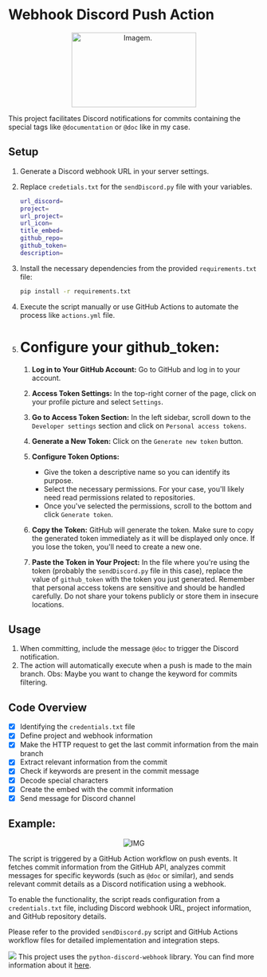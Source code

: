 # Webhook Discord Push Action

<div align=center>
<img src="https://imgur.com/O3yvSKo.png" width="250" height="150" alt="Imagem.">
</div>

This project facilitates Discord notifications for commits containing the special tags like `@documentation` or `@doc` like in my case.

## Setup

1. Generate a Discord webhook URL in your server settings.
2. Replace `credetials.txt` for the `sendDiscord.py` file with your variables.

      ```bash
      url_discord=
      project=
      url_project=
      url_icon=
      title_embed=
      github_repo=
      github_token=
      description=
      ```

3. Install the necessary dependencies from the provided `requirements.txt` file:

      ```bash
      pip install -r requirements.txt
      ```

4. Execute the script manually or use GitHub Actions to automate the process like `actions.yml` file.
5. # Configure your github_token:
      1. **Log in to Your GitHub Account:**
         Go to GitHub and log in to your account.

      2. **Access Token Settings:**
         In the top-right corner of the page, click on your profile picture and select `Settings`.

      3. **Go to Access Token Section:**
         In the left sidebar, scroll down to the `Developer settings` section and click on `Personal access tokens`.

      4. **Generate a New Token:**
         Click on the `Generate new token` button.

      5. **Configure Token Options:**

            - Give the token a descriptive name so you can identify its purpose.
            - Select the necessary permissions. For your case, you'll likely need read permissions related to repositories.
            - Once you've selected the permissions, scroll to the bottom and click `Generate token`.

      6. **Copy the Token:**
         GitHub will generate the token. Make sure to copy the generated token immediately as it will be displayed only once. If you lose the token, you'll need to create a new one.

      7. **Paste the Token in Your Project:**
         In the file where you're using the token (probably the `sendDiscord.py` file in this case), replace the value of `github_token` with the token you just generated.
      Remember that personal access tokens are sensitive and should be handled carefully. Do not share your tokens publicly or store them in insecure locations.

## Usage

1. When committing, include the message `@doc` to trigger the Discord notification.
2. The action will automatically execute when a push is made to the main branch.
   Obs: Maybe you want to change the keyword for commits filtering.

## Code Overview

- [x] Identifying the `credentials.txt` file
- [x] Define project and webhook information
- [x] Make the HTTP request to get the last commit information from the main branch
- [x] Extract relevant information from the commit
- [x] Check if keywords are present in the commit message
- [x] Decode special characters
- [x] Create the embed with the commit information
- [x] Send message for Discord channel

## Example:

<div align=center>
<img src="https://i.imgur.com/m4emAgB.png" alt="IMG">
</div>

The script is triggered by a GitHub Action workflow on push events. It fetches commit information from the GitHub API, analyzes commit messages for specific keywords (such as `@doc` or similar), and sends relevant commit details as a Discord notification using a webhook.

To enable the functionality, the script reads configuration from a `credentials.txt` file, including Discord webhook URL, project information, and GitHub repository details.

Please refer to the provided `sendDiscord.py` script and GitHub Actions workflow files for detailed implementation and integration steps.

<img src="https://img.shields.io/badge/NOTE-DC143C?=for-the-badge&logo=&logoColor=white"> This project uses the `python-discord-webhook` library. You can find more information about it [here](https://github.com/lovvskillz/python-discord-webhook).
